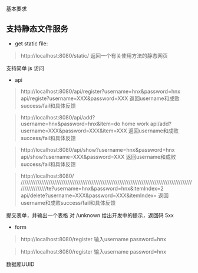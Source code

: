 基本要求

## 支持静态文件服务

* get static file:
> http://localhost:8080/static/
返回一个有关使用方法的静态网页
> 


支持简单 js 访问
* api
> http://localhost:8080/api/register?username=hnx&password=hnx 
> api/registe?username=XXX&password=XXX
返回username和成败success/fail和具体反馈

> http://localhost:8080/api/add?username=hnx&password=hnx&item=do home work
>  api/add?username=XXX&password=XXX&item=XXX
返回username和成败success/fail和具体反馈

> http://localhost:8080/api/show?username=hnx&password=hnx
> api/show?username=XXX&password=XXX
返回username和成败success/fail和具体反馈

> http://localhost:8080/
//////////////////////////////////////////////////////////////////////////////////////////////////////////te?username=hnx&password=hnx&itemIndex=2
> api/delete?username=XXX&password=XXX&itemIndex=
返回username和成败success/fail和具体反馈


提交表单，并输出一个表格
对 /unknown 给出开发中的提示，返回码 5xx
* form

> http://localhost:8080/register
输入username  password=hnx

> http://localhost:8080/register
输入username  password=hnx


数据库UUID